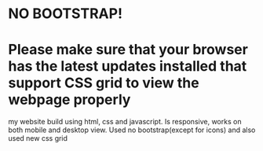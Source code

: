 # NO BOOTSTRAP!
# Please make sure that your browser has the latest updates installed that support CSS grid to view the webpage properly

my website build using html, css and javascript. Is responsive, works on both mobile and desktop view. Used no bootstrap(except for icons)
and also used new css grid
